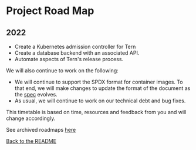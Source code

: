 # Project Road Map

## 2022
- Create a Kubernetes admission controller for Tern
- Create a database backend with an associated API.
- Automate aspects of Tern's release process. 


We will also continue to work on the following:
- We will continue to support the SPDX format for container images. To that end, we will make changes to update the format of the document as the [spec](https://spdx.github.io/spdx-spec/) evolves.
- As usual, we will continue to work on our technical debt and bug fixes.

This timetable is based on time, resources and feedback from you and will change accordingly.

See archived roadmaps [here](project-roadmap-archive.md)

[Back to the README](../README.md)
